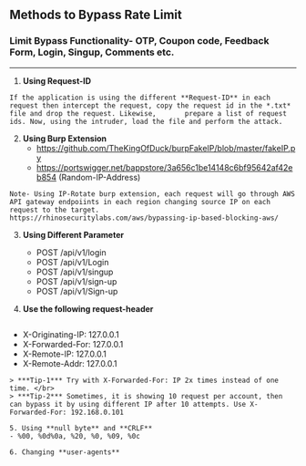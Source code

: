 ## **Methods to Bypass Rate Limit**

### Limit Bypass Functionality- OTP, Coupon code, Feedback Form, Login, Singup, Comments etc.
***

1. **Using Request-ID**
  ```
  If the application is using the different **Request-ID** in each request then intercept the request, copy the request id in the *.txt* file and drop the request. Likewise,       prepare a list of request ids. Now, using the intruder, load the file and perform the attack.
  ```
2. **Using Burp Extension**
   * https://github.com/TheKingOfDuck/burpFakeIP/blob/master/fakeIP.py
   * https://portswigger.net/bappstore/3a656c1be14148c6bf95642af42eb854 (Random-IP-Address)
  ```
  Note- Using IP-Rotate burp extension, each request will go through AWS API gateway endpoiints in each region changing source IP on each request to the target.
  https://rhinosecuritylabs.com/aws/bypassing-ip-based-blocking-aws/
  ```
 
3. **Using Different Parameter**
   - POST /api/v1/login
   - POST /api/v1/Login 
   - POST /api/v1/singup
   - POST /api/v1/sign-up
   - POST /api/v1/Sign-up
   
4. **Use the following request-header** 
   ```
  - X-Originating-IP: 127.0.0.1
  - X-Forwarded-For: 127.0.0.1
  - X-Remote-IP: 127.0.0.1
  - X-Remote-Addr: 127.0.0.1
   ```
> ***Tip-1*** Try with X-Forwarded-For: IP 2x times instead of one time. </br>
> ***Tip-2*** Sometimes, it is showing 10 request per account, then can bypass it by using different IP after 10 attempts. Use X-Forwarded-For: 192.168.0.101

5. Using **null byte** and **CRLF**  
   - %00, %0d%0a, %20, %0, %09, %0c
   
6. Changing **user-agents**   
